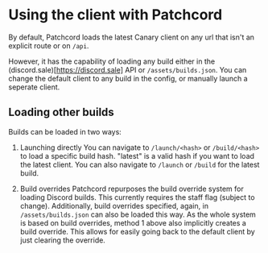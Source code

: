 # Using the client with Patchcord

By default, Patchcord loads the latest Canary client on any url that isn't an explicit route or on `/api`.

However, it has the capability of loading any build either in the (discord.sale)[https://discord.sale] API or `/assets/builds.json`.
You can change the default client to any build in the config, or manually launch a seperate client.

## Loading other builds
Builds can be loaded in two ways:

1. Launching directly
You can navigate to `/launch/<hash>` or `/build/<hash>` to load a specific build hash. "latest" is a valid hash if you want to load the latest client. You can also navigate to `/launch` or `/build` for the latest build.

2. Build overrides
Patchcord repurposes the build override system for loading Discord builds. This currently requires the staff flag (subject to change). Additionally, build overrides specified, again, in `/assets/builds.json` can also be loaded this way. As the whole system is based on build overrides, method 1 above also implicitly creates a build override. This allows for easily going back to the default client by just clearing the override.
